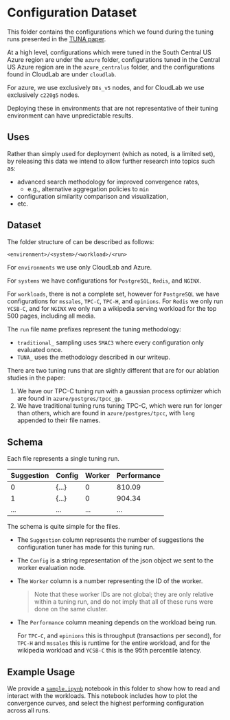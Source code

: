 # Configuration Dataset

This folder contains the configurations which we found during the tuning runs presented in the [TUNA paper](https://aka.ms/mlos/tuna-eurosys-paper).

At a high level, configurations which were tuned in the South Central US Azure region are under the `azure` folder, configurations tuned in the Central US Azure region are in the `azure_centralus` folder, and the configurations found in CloudLab are under `cloudlab`.

For azure, we use exclusively `D8s_v5` nodes, and for CloudLab we use exclusively `c220g5` nodes.

Deploying these in environments that are not representative of their tuning environment can have unpredictable results.

## Uses

Rather than simply used for deployment (which as noted, is a limited set), by releasing this data we intend to allow further research into topics such as:

- advanced search methodology for improved convergence rates,
  - e.g., alternative aggregation policies to `min`
- configuration similarity comparison and visualization,
- etc.

## Dataset

The folder structure of can be described as follows:

```txt
<environment>/<system>/<workload>/<run>
```

For `environments` we use only CloudLab and Azure.

For `systems` we have configurations for `PostgreSQL`, `Redis`, and `NGINX`.

For `workloads`, there is not a complete set, however for `PostgreSQL` we have configurations for `mssales`, `TPC-C`, `TPC-H`, and `epinions`. For `Redis` we only run `YCSB-C`, and for `NGINX` we only run a wikipedia serving workload for the top 500 pages, including all media.

The `run` file name prefixes represent the tuning methodology:

- `traditional_` sampling uses `SMAC3` where every configuration only evaluated once.
- `TUNA_` uses the methodology described in our writeup.

There are two tuning runs that are slightly different that are for our ablation studies in the paper:

1. We have our TPC-C tuning run with a gaussian process optimizer which are found in `azure/postgres/tpcc_gp`.
2. We have traditional tuning runs tuning TPC-C, which were run for longer than others, which are found in `azure/postgres/tpcc`, with `long` appended to their file names.

## Schema

Each file represents a single tuning run.

| Suggestion | Config | Worker | Performance |
|---|---|---|---|
| 0 | {...} | 0 | 810.09 |
| 1 | {...} | 0 | 904.34 |
| ... | ... | ... | ... |

The schema is quite simple for the files.

- The `Suggestion` column represents the number of suggestions the configuration tuner has made for this tuning run.
- The `Config` is a string representation of the json object we sent to the worker evaluation node.
- The `Worker` column is a number representing the ID of the worker.

  > Note that these worker IDs are not global; they are only relative within a tuning run, and do not imply that all of these runs were done on the same cluster.

- The `Performance` column meaning depends on the workload being run.

  For `TPC-C`, and `epinions` this is throughput (transactions per second), for `TPC-H` and `mssales` this is runtime for the entire workload, and for the wikipedia workload and `YCSB-C` this is the 95th percentile latency.

## Example Usage

We provide a [`sample.ipynb`](./sample.ipynb) notebook in this folder to show how to read and interact with the workloads.
This notebook includes how to plot the convergence curves, and select the highest performing configuration across all runs.
